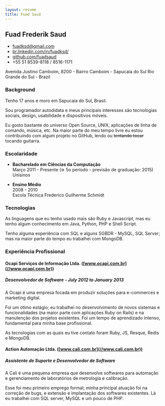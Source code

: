 ```yaml
---
layout: resume
title: Fuad Saud
---
```


## Fuad Frederik Saud

* <fuadksd@gmail.com>
* [br.linkedin.com/in/fuadksd/](//br.linkedin.com/in/fuadksd/)
* [github.com/fuadsaud](//github.com/fuadsaud)
* +55 51 8539-8118 / 8516-1171

Avenida Justino Camboim, 8200 - Bairro Camboim - Sapucaia do Sul
Rio Grande do Sul - Brazil

### Background

Tenho 17 anos e moro em Sapucaia do Sul, Brasil.

Sou programador autodidata e meus principais interesses são tecnologias sociais,
design, usabilidade e dispositivos móveis.

Eu gosto bastante do universo Open Source, UNIX, aplicações de linha de comando,
música, etc. Na maior parte do meu tempo livre eu estou contribuindo com algum
projeto no GitHub, lendo ou <del>tentando tocar</del> tocando guitarra.

### Escolaridade
* **Bacharelado em Ciências da Computação**  
  Março 2011 - Presente (≅ 5o período - previsão de graduação: 2015)  
  Unisinos  

* **Ensino Médio**  
  2008 - 2010  
  Escola Técnica Frederico Guilherme Schmidt  

### Tecnologias
As linguagens que eu tenho usado mais são Ruby e Javascript, mas eu tenho algum
conhecimento em Java, Python, PHP e Shell Script.

Tenho alguma experiência com SQL e alguns SGBDR - MySQL, SQL Server; mas na
maior parte do tempo eu trabalhei com MongoDB.

### Experiência Profissional
#### Ocapi Serviços de Informação Ltda. ([www.ocapi.com.br](//www.ocapi.com.br))
##### Desenvolvedor de Software - July 2012 to January 2013
A Ocapi é uma empresa focada em produzir soluções para e-commerces e marketing
digital.

Foi um ótimo estágio; eu trabalhei no desenvolvimento de novos sistemas e
funcionalidades (na maior parte com aplicações Ruby on Rails) e na manutenção
dos projetos existentes. Foi um tempo de aprendizado intenso, fundamental para
minha base profissional.

As tecnologias com as quais eu tive contato foram Ruby, JS, Resque, Redis e
MongoDB.

#### Action Automação Ltda. ([www.cali.com.br](//www.cali.com.br))
##### Assistente de Suporte e Desenvolvedor de Software
A Cali é uma pequena empresa que desenvolve softwares para automação e
gerenciamento de laboratórios de metrologia e calibração.

Esse foi meu primeiro emprego formal; minha principal atuação foi na correção
de bugs, e extensão e implantação dos softwares existentes. Lá eu trabalhei com
SQL server, MySQL e um pouco de PHP.
